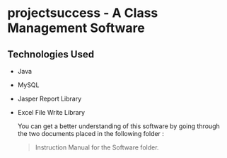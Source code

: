 # projectsuccess - A Class Management Software
## Technologies Used
- Java
- MySQL
- Jasper Report Library
- Excel File Write Library

  You can get a better understanding of this software by going through the two documents placed in the following folder :
  > Instruction Manual for the Software folder.
